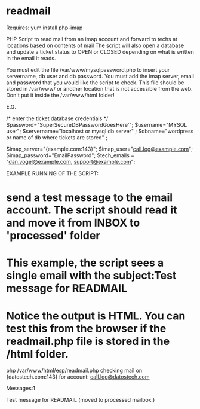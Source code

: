 # readmail
Requires: yum install php-imap 

PHP Script to read mail from an imap account and forward to techs at locations based on contents of mail
The script will also open a database and update a ticket status to OPEN or CLOSED depending on what is written in the email it reads.

You must edit the file /var/www/mysqlpassword.php to insert your servername, db user and db password.
You must add the imap server, email and password that you would like the script to check.
This file should be stored in /var/www/ or another location that is not accessible from the web.  Don't put it inside the /var/www/html folder!   

E.G.

/*  enter the ticket database credentials  */
$password="SuperSecureDBPasswordGoesHere'";
$username="MYSQL user";
$servername="localhost or mysql db server" ;
$dbname="wordpress or name of db where tickets are stored" ;

$imap_server="{example.com:143}";
$imap_user="call.log@example.com";
$imap_password="EmailPassword";
$tech_emails = "dan.vogel@example.com, support@example.com";

EXAMPLE RUNNING OF THE SCRIPT:  
# send a test message to the email account.  The script should read it and move it from INBOX to 'processed' folder
# This example, the script sees a single email with the subject:Test message for READMAIL
# Notice the output is HTML.  You can test this from the browser if the readmail.php file is stored in the /html folder.

php /var/www/html/esp/readmail.php
checking mail on {datostech.com:143} for account: call.log@datostech.com

Messages:1

Test message for READMAIL  (moved to processed mailbox.)<br><br>

